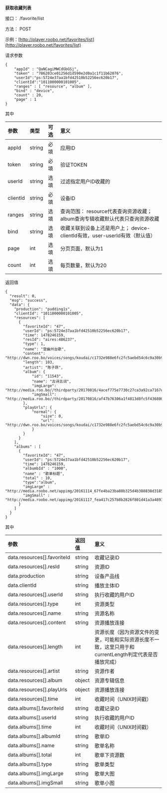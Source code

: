 **获取收藏列表**

接口： /favorite/list

方法： POST

示例：[http://player.roobo.net/favorites/list](http://player.roobo.net/favorites/list)

请求参数

```
{
    "appId" : "QaNCagiMWCdGbGSj",
    "token" : "786203ce01256d1d590e2d0a1c1f11b62076",
    "userId":"ps:5724e37aa1bfd42510b52256ec620b17",
    "clientId":"1011000000101005",
    "ranges" : [ "resource", "album" ],
    "bind" : "device",
    "count" : 20,
    "page" : 1
}
```

其中

| 参数 | 类型 | 可选 | 意义 |
| :--- | :--- | :--- | :--- |
| appId | string | 必填 | 应用ID |
| token | string | 必填 | 验证TOKEN |
| userId | string | 选填 | 过滤指定用户ID收藏的 |
| clientId | string | 必填 | 设备ID |
| ranges | string | 选填 | 查询范围： resource代表查询资源收藏；album查询专辑收藏默认代表只查询资源收藏 |
| bind | string | 选填 | 收藏关联到设备上还是用户上； device-clientId有效，user-userId有效（默认值） |
| page | int | 选填 | 分页页面，默认为1 |
| count | int | 选填 | 每页数量，默认为20 |

返回值

```
{
  "result": 0,
  "msg": "success",
  "data": {
    "production": "pudding1s",
    "clientId": "1011000000101005",
    "resources": [
      {
        "favoriteId": "47",
        "userId": "ps:5724e37aa1bfd42510b52256ec620b17",
        "time": 1478246159,
        "resId": "aires:486237",
        "type": 1,
        "name": "登幽州台歌",
        "content": "http://dwn.roo.bo/voices/songs/koudai/c1732e988e6fc2fc5aebd54c6c9a30b9.mp3",
        "length": 103,
        "artist": "陈子昂",
        "album": {
            "id": "11543",
            "name": "古诗古词",
            "imgLarge": "http://media.roo.bo//thirdparty/20170816/4acef775e7730c27ca3a92ca7167e7e6.png",
            "imgSmall": "http://media.roo.bo//thirdparty/20170816/af47b76306a1f4813d8fc5f43680036c.png"
        },
        "playUrls": {
            "normal": {
                "size": 0,
                "url": "http://dwn.roo.bo/voices/songs/koudai/c1732e988e6fc2fc5aebd54c6c9a30b9.mp3"
            }
        }
      }
    ],
    "albums" : [
      {
        "favoriteId": "47",
        "userId": "ps:5724e37aa1bfd42510b52256ec620b17",
        "time": 1478246159,
        "albumbId" : "1000",
        "name" : "歌单标题",
        "total" : 10,
        "type":"album",
        "imgLarge" : "http://media.roobo.net/appimg/20161114_67fe4ba23ba80b325d4b388838d31853.png",
        "imgSmall" : "http://media.roobo.net/appimg/20161117_fea417c257b8b2826f801d41a3a48931.jpg"
      }
    ]
  }
}
```

其中

| 参数 | 返回值 | 意义 |
| :--- | :--- | :--- |
| data.resources\[\].favoriteId | string | 收藏记录ID |
| data.resources\[\].resId | string | 资源ID |
| data.production | string | 设备产品线 |
| data.clientId | string | 播放主体ID |
| data.resources\[\].userId | string | 执行收藏的用户ID |
| data.resources\[\].type | int | 资源类型 |
| data.resources\[\].name | string | 资源名称 |
| data.resources\[\].content | string | 资源播放连接 |
| data.resources\[\].length | int | 资源长度（因为资源文件的变更，可能和实际资源长度不一致，这里只用于和currentLength判定代表是否播放完成） |
| data.resources\[\].artist | string | 资源作者 |
| data.resources\[\].album | object | 资源专辑信息 |
| data.resources\[\].playUrls | object | 资源播放连接 |
| data.resources\[\].time | int | 收藏时间（UNIX时间戳） |
| data.albums\[\].favoriteId | string | 收藏记录ID |
| data.albums\[\].userId | string | 执行收藏的用户ID |
| data.albums\[\].time | int | 收藏时间（UNIX时间戳） |
| data.albums\[\].albumId | string | 歌单ID |
| data.albums\[\].name | string | 歌单名称 |
| data.albums\[\].total | int | 歌单下资源数 |
| data.albums\[\].type | string | 歌单类型 |
| data.albums\[\].imgLarge | string | 歌单大图 |
| data.albums\[\].imgSmall | string | 歌单小图 |



